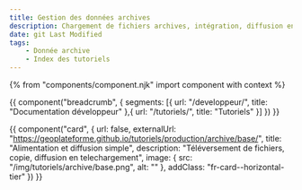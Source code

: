 ```yaml
---
title: Gestion des données archives
description: Chargement de fichiers archives, intégration, diffusion en téléchargement
date: git Last Modified
tags:
    - Donnée archive
    - Index des tutoriels
---
```


{% from "components/component.njk" import component with context %}

{{ component("breadcrumb", {
    segments: [{
        url: "/developpeur/",
        title: "Documentation développeur"
    },{
        url: "/tutoriels/",
        title: "Tutoriels"
    }]
}) }}

<div class="fr-grid-row--gutters fr-mb-1w">

<div class="fr-col fr-col-md-12">

{{ component("card", {
    url: false,
    externalUrl: "https://geoplateforme.github.io/tutoriels/production/archive/base/",
    title: "Alimentation et diffusion simple",
    description: "Téléversement de fichiers, copie, diffusion en telechargement",
    image: {
        src: "/img/tutoriels/archive/base.png",
        alt: ""
    },
    addClass: "fr-card--horizontal-tier"
}) }}

</div>

</div>
